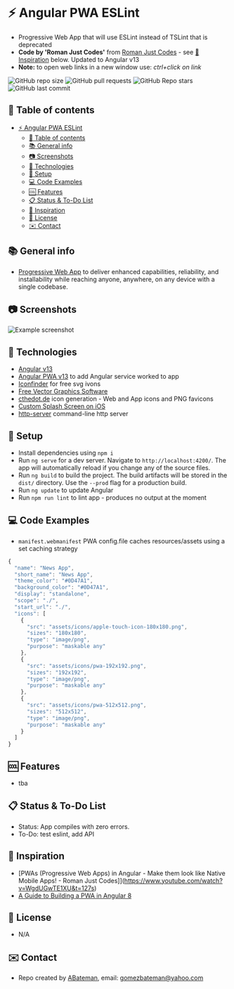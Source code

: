 # :zap: Angular PWA ESLint

* Progressive Web App that will use ESLint instead of TSLint that is deprecated
* **Code by 'Roman Just Codes'** from [Roman Just Codes](https://www.youtube.com/channel/UCKsp3r1ERjCpKJtD2n5WtPg) - see [:clap: Inspiration](#clap-inspiration) below. Updated to Angular v13
* **Note:** to open web links in a new window use: _ctrl+click on link_

![GitHub repo size](https://img.shields.io/github/repo-size/AndrewJBateman/angular-pwa-eslint?style=plastic)
![GitHub pull requests](https://img.shields.io/github/issues-pr/AndrewJBateman/angular-pwa-eslint?style=plastic)
![GitHub Repo stars](https://img.shields.io/github/stars/AndrewJBateman/angular-pwa-eslint?style=plastic)
![GitHub last commit](https://img.shields.io/github/last-commit/AndrewJBateman/angular-pwa-eslint?style=plastic)

## :page_facing_up: Table of contents

* [:zap: Angular PWA ESLint](#zap-angular-pwa-eslint)
  * [:page_facing_up: Table of contents](#page_facing_up-table-of-contents)
  * [:books: General info](#books-general-info)
  * [:camera: Screenshots](#camera-screenshots)
  * [:signal_strength: Technologies](#signal_strength-technologies)
  * [:floppy_disk: Setup](#floppy_disk-setup)
  * [:computer: Code Examples](#computer-code-examples)
  * [:cool: Features](#cool-features)
  * [:clipboard: Status & To-Do List](#clipboard-status--to-do-list)
  * [:clap: Inspiration](#clap-inspiration)
  * [:file_folder: License](#file_folder-license)
  * [:envelope: Contact](#envelope-contact)

## :books: General info

* [Progressive Web App](https://web.dev/progressive-web-apps/) to deliver enhanced capabilities, reliability, and installability while reaching anyone, anywhere, on any device with a single codebase.

## :camera: Screenshots

![Example screenshot](./img/pwa.jpg)

## :signal_strength: Technologies

* [Angular v13](https://angular.io/)
* [Angular PWA v13](https://angular.io/guide/service-worker-getting-started) to add Angular service worked to app
* [Iconfinder](https://www.iconfinder.com/) for free svg ivons
* [Free Vector Graphics Software](https://vectr.com/)
* [cthedot.de](https://cthedot.de/icongen/) icon generation - Web and App icons and PNG favicons
* [Custom Splash Screen on iOS](https://appsco.pe/developer/splash-screens)
* [http-server](https://www.npmjs.com/package/http-server) command-line http server

## :floppy_disk: Setup

* Install dependencies using `npm i`
* Run `ng serve` for a dev server. Navigate to `http://localhost:4200/`. The app will automatically reload if you change any of the source files.
* Run `ng build` to build the project. The build artifacts will be stored in the `dist/` directory. Use the `--prod` flag for a production build.
* Run `ng update` to update Angular
* Run `npm run lint` to lint app - produces no output at the moment

## :computer: Code Examples

* `manifest.webmanifest` PWA config.file caches resources/assets using a set caching strategy

```typescript
{
  "name": "News App",
  "short_name": "News App",
  "theme_color": "#0D47A1",
  "background_color": "#0D47A1",
  "display": "standalone",
  "scope": "./",
  "start_url": "./",
  "icons": [
    {
      "src": "assets/icons/apple-touch-icon-180x180.png",
      "sizes": "180x180",
      "type": "image/png",
      "purpose": "maskable any"
    },
    {
      "src": "assets/icons/pwa-192x192.png",
      "sizes": "192x192",
      "type": "image/png",
      "purpose": "maskable any"
    },
    {
      "src": "assets/icons/pwa-512x512.png",
      "sizes": "512x512",
      "type": "image/png",
      "purpose": "maskable any"
    }
  ]
}
```

## :cool: Features

* tba

## :clipboard: Status & To-Do List

* Status: App compiles with zero errors.
* To-Do: test eslint, add API

## :clap: Inspiration

* [PWAs (Progressive Web Apps) in Angular - Make them look like Native Mobile Apps! - Roman Just Codes]](https://www.youtube.com/watch?v=WgdUGwTE1XU&t=127s)
* [A Guide to Building a PWA in Angular 8](https://levelup.gitconnected.com/a-guide-to-building-a-pwa-in-angular-acea27ae708d)

## :file_folder: License

* N/A

## :envelope: Contact

* Repo created by [ABateman](https://github.com/AndrewJBateman), email: gomezbateman@yahoo.com